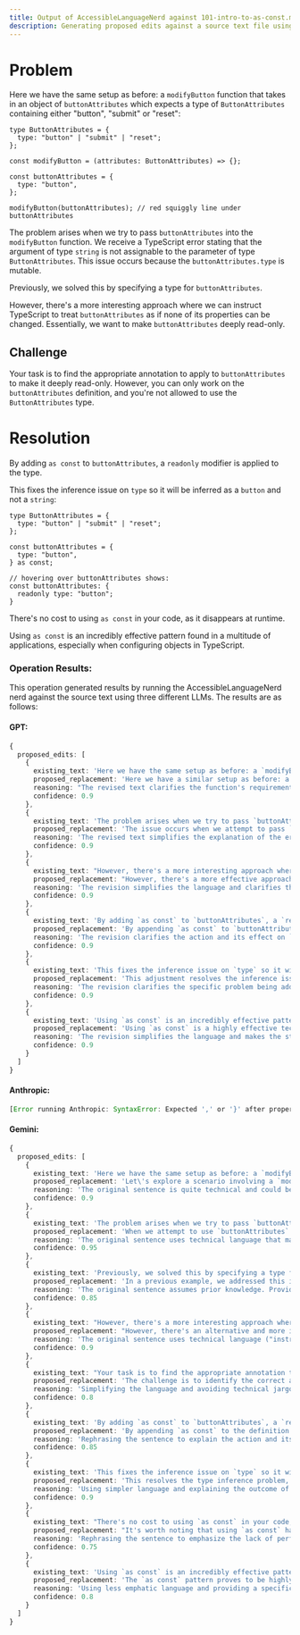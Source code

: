 ```yaml
---
title: Output of AccessibleLanguageNerd against 101-intro-to-as-const.md
description: Generating proposed edits against a source text file using the AccessibleLanguageNerd nerd. The source text is included, followed by edits generated by the same nerd against three different LLMs.
---
```


# Problem
Here we have the same setup as before: a `modifyButton` function that takes in an object of `buttonAttributes` which expects a type of `ButtonAttributes` containing either "button", "submit" or "reset":

```tsx
type ButtonAttributes = {
  type: "button" | "submit" | "reset";
};

const modifyButton = (attributes: ButtonAttributes) => {};

const buttonAttributes = {
  type: "button",
};

modifyButton(buttonAttributes); // red squiggly line under buttonAttributes
```

The problem arises when we try to pass `buttonAttributes` into the `modifyButton` function. We receive a TypeScript error stating that the argument of type `string` is not assignable to the parameter of type `ButtonAttributes`. This issue occurs because the `buttonAttributes.type` is mutable. 

Previously, we solved this by specifying a type for `buttonAttributes`. 

However, there's a more interesting approach where we can instruct TypeScript to treat `buttonAttributes` as if none of its properties can be changed. Essentially, we want to make `buttonAttributes` deeply read-only.

## Challenge

Your task is to find the appropriate annotation to apply to `buttonAttributes` to make it deeply read-only. However, you can only work on the `buttonAttributes` definition, and you're not allowed to use the `ButtonAttributes` type.

# Resolution
By adding `as const` to `buttonAttributes`, a `readonly` modifier is applied to the type. 

This fixes the inference issue on `type` so it will be inferred as a `button` and not a `string`:

```tsx
type ButtonAttributes = {
  type: "button" | "submit" | "reset";
};

const buttonAttributes = {
  type: "button",
} as const;

// hovering over buttonAttributes shows:
const buttonAttributes: {
  readonly type: "button";
}
```

There's no cost to using `as const` in your code, as it disappears at runtime.

Using `as const` is an incredibly effective pattern found in a multitude of applications, especially when configuring objects in TypeScript.

### Operation Results:
This operation generated results by running the AccessibleLanguageNerd nerd against the source text using three different LLMs. The results are as follows:

#### GPT:
```typescript
{
  proposed_edits: [
    {
      existing_text: 'Here we have the same setup as before: a `modifyButton` function that takes in an object of `buttonAttributes` which expects a type of `ButtonAttributes` containing either "button", "submit" or "reset":',
      proposed_replacement: 'Here we have a similar setup as before: a `modifyButton` function that accepts an object named `buttonAttributes`. This object should conform to the `ButtonAttributes` type, which allows the values "button", "submit", or "reset":',
      reasoning: "The revised text clarifies the function's requirement and the role of `buttonAttributes`, making it easier to understand for readers unfamiliar with the context.",
      confidence: 0.9
    },
    {
      existing_text: 'The problem arises when we try to pass `buttonAttributes` into the `modifyButton` function. We receive a TypeScript error stating that the argument of type `string` is not assignable to the parameter of type `ButtonAttributes`. This issue occurs because the `buttonAttributes.type` is mutable.',
      proposed_replacement: 'The issue occurs when we attempt to pass `buttonAttributes` into the `modifyButton` function. A TypeScript error appears, indicating that the argument of type `string` cannot be assigned to a parameter of type `ButtonAttributes`. This error happens because the `buttonAttributes.type` property can be changed, making it mutable.',
      reasoning: 'The revised text simplifies the explanation of the error and the reason behind it, making it more accessible to readers who may not be familiar with programming terminology.',
      confidence: 0.9
    },
    {
      existing_text: "However, there's a more interesting approach where we can instruct TypeScript to treat `buttonAttributes` as if none of its properties can be changed. Essentially, we want to make `buttonAttributes` deeply read-only.",
      proposed_replacement: "However, there's a more effective approach where we can configure TypeScript to treat `buttonAttributes` as if its properties are unchangeable. Essentially, we aim to make `buttonAttributes` deeply read-only.",
      reasoning: 'The revision simplifies the language and clarifies the goal of making `buttonAttributes` unchangeable, enhancing readability.',
      confidence: 0.9
    },
    {
      existing_text: 'By adding `as const` to `buttonAttributes`, a `readonly` modifier is applied to the type.',
      proposed_replacement: 'By appending `as const` to `buttonAttributes`, we apply a `readonly` modifier to its type.',
      reasoning: 'The revision clarifies the action and its effect on `buttonAttributes`, making the explanation more direct and easier to follow.',
      confidence: 0.9
    },
    {
      existing_text: 'This fixes the inference issue on `type` so it will be inferred as a `button` and not a `string`:',
      proposed_replacement: 'This adjustment resolves the inference issue with `type`, ensuring it is recognized as `button` rather than a generic `string`:',
      reasoning: 'The revision clarifies the specific problem being addressed and the outcome of the fix, enhancing comprehension.',
      confidence: 0.9
    },
    {
      existing_text: 'Using `as const` is an incredibly effective pattern found in a multitude of applications, especially when configuring objects in TypeScript.',
      proposed_replacement: 'Using `as const` is a highly effective technique used in many applications, particularly for configuring objects in TypeScript.',
      reasoning: 'The revision simplifies the language and makes the statement more concise, improving readability.',
      confidence: 0.9
    }
  ]
}
```

#### Anthropic:
```typescript
[Error running Anthropic: SyntaxError: Expected ',' or '}' after property value in JSON at position 601]
```

#### Gemini:
```typescript
{
  proposed_edits: [
    {
      existing_text: 'Here we have the same setup as before: a `modifyButton` function that takes in an object of `buttonAttributes` which expects a type of `ButtonAttributes` containing either "button", "submit" or "reset":',
      proposed_replacement: 'Let\'s explore a scenario involving a `modifyButton` function. This function accepts an object called `buttonAttributes`. The expected type for this object is `ButtonAttributes`, which can contain one of three values: "button", "submit", or "reset".',
      reasoning: 'The original sentence is quite technical and could be made more approachable by using simpler language and avoiding jargon.',
      confidence: 0.9
    },
    {
      existing_text: 'The problem arises when we try to pass `buttonAttributes` into the `modifyButton` function. We receive a TypeScript error stating that the argument of type `string` is not assignable to the parameter of type `ButtonAttributes`. This issue occurs because the `buttonAttributes.type` is mutable.',
      proposed_replacement: 'When we attempt to use `buttonAttributes` as an input for the `modifyButton` function, we encounter a TypeScript error. The error message indicates that the provided argument, which is of type `string`, cannot be assigned to the parameter expecting the `ButtonAttributes` type. This problem arises because the `type` property within `buttonAttributes` is mutable, meaning its value can be changed.',
      reasoning: 'The original sentence uses technical language that may not be familiar to all readers. Replacing it with simpler terms and providing a brief explanation of the error would improve clarity.',
      confidence: 0.95
    },
    {
      existing_text: 'Previously, we solved this by specifying a type for `buttonAttributes`.',
      proposed_replacement: 'In a previous example, we addressed this issue by explicitly defining the type for `buttonAttributes`.',
      reasoning: 'The original sentence assumes prior knowledge. Providing context and rephrasing it would make it more understandable for readers who may not be familiar with the previous example.',
      confidence: 0.85
    },
    {
      existing_text: "However, there's a more interesting approach where we can instruct TypeScript to treat `buttonAttributes` as if none of its properties can be changed. Essentially, we want to make `buttonAttributes` deeply read-only.",
      proposed_replacement: "However, there's an alternative and more intriguing method available. We can guide TypeScript to handle `buttonAttributes` as if its properties are fixed and cannot be altered. In essence, our goal is to make `buttonAttributes` entirely read-only, ensuring its properties remain unchanged.",
      reasoning: 'The original sentence uses technical language ("instruct TypeScript") that could be replaced with more common terms. Additionally, explaining the concept of "deeply read-only" would enhance understanding.',
      confidence: 0.9
    },
    {
      existing_text: "Your task is to find the appropriate annotation to apply to `buttonAttributes` to make it deeply read-only. However, you can only work on the `buttonAttributes` definition, and you're not allowed to use the `ButtonAttributes` type.",
      proposed_replacement: 'The challenge is to identify the correct annotation to apply to `buttonAttributes`, making it completely read-only. However, you are limited to modifying the definition of `buttonAttributes` itself and cannot utilize the `ButtonAttributes` type.',
      reasoning: 'Simplifying the language and avoiding technical jargon like "annotation" would make the instructions clearer.',
      confidence: 0.8
    },
    {
      existing_text: 'By adding `as const` to `buttonAttributes`, a `readonly` modifier is applied to the type.',
      proposed_replacement: 'By appending `as const` to the definition of `buttonAttributes`, we effectively apply a `readonly` modifier to its type.',
      reasoning: 'Rephrasing the sentence to explain the action and its effect would improve clarity.',
      confidence: 0.85
    },
    {
      existing_text: 'This fixes the inference issue on `type` so it will be inferred as a `button` and not a `string`:',
      proposed_replacement: 'This resolves the type inference problem, ensuring that `type` is correctly recognized as a `button` rather than a generic `string`:',
      reasoning: 'Using simpler language and explaining the outcome of the fix would enhance understanding.',
      confidence: 0.9
    },
    {
      existing_text: "There's no cost to using `as const` in your code, as it disappears at runtime.",
      proposed_replacement: "It's worth noting that using `as const` has no performance overhead, as it is removed during the runtime execution of your code.",
      reasoning: 'Rephrasing the sentence to emphasize the lack of performance impact would be beneficial for readers concerned about efficiency.',
      confidence: 0.75
    },
    {
      existing_text: 'Using `as const` is an incredibly effective pattern found in a multitude of applications, especially when configuring objects in TypeScript.',
      proposed_replacement: 'The `as const` pattern proves to be highly valuable in numerous scenarios, particularly when dealing with object configuration within TypeScript.',
      reasoning: 'Using less emphatic language and providing a specific use case would make the sentence more informative and less promotional.',
      confidence: 0.8
    }
  ]
}
```